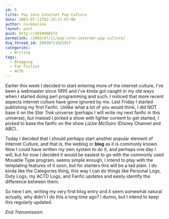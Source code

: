 ```yaml
---
id: 5
title: Pop into Internet Pop Culture
date: 2003-07-11T02:10:17-07:00
author: nickmoline
layout: post
guid: http://1010066572
permalink: /2003/07/11/pop-into-internet-pop-culture/
dsq_thread_id: 20030711021017
categories:
  - Writing
tags:
  - Blogging
  - Fan Fiction
  - ACTD
---
```

Earlier this week I decided to start entering more of the internet culture, I've been a webmaster since 1995 and I've kinda got caught in my old ways when I started doing perl programming and such. I noticed that more recent aspects internet culture have gone ignored by me. Last Friday I started publishing my first Fanfic. Unlike what a lot of you would think, I did NOT base it on the _Star Trek_ universe (perhaps I will write my next fanfic in this universe), but instead I picked a show with lighter content to get started, I picked to base the fanfic on the show _Lizzie McGuire_ (Disney Channel and ABC).

<!--more-->

Today I decided that I should perhaps start another popular element of Internet Culture, and that is, the weblog or **blog** as it is commonly known. Now I could have written my own system to do it, and perhaps one day I will, but for now I decided it would be easiest to go with the commonly used Movable Type program, seems simple enough, I intend to play with the templating features of it soon, but for starters this will be a tad plain. I do kinda like the Categories thing, this way I can do things like Personal Logs, Duty Logs, my ACTD Logs, and Fanfic updates and easily identify the difference between them.

So here I am, writing my very first blog entry and it seem somewhat natural actually, why didn't I do this a long time ago? I dunno, but I intend to keep this regularly updated.

_End Transmission._